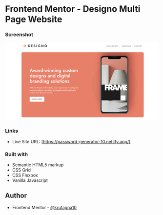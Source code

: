 # Frontend Mentor - Designo Multi Page Website

### Screenshot

![](Screenshot/Screenshot.png)

### Links

- Live Site URL: [https://password-generator-10.netlify.app/]

### Built with

- Semantic HTML5 markup
- CSS Grid
- CSS Flexbox
- Vanilla Javascript

## Author
- Frontend Mentor - [@krutagna10](https://www.frontendmentor.io/profile/krutagna10)